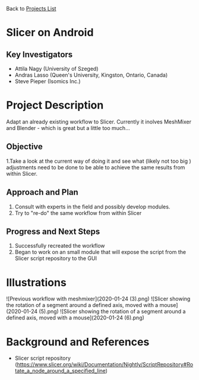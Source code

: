 Back to [Projects List](../../README.md#ProjectsList)

# Slicer on Android

## Key Investigators

- Attila Nagy  (University of Szeged)
- Andras Lasso (Queen's University, Kingston, Ontario, Canada)
- Steve Pieper (Isomics Inc.)

# Project Description

<!-- Add a short paragraph describing the project. -->
Adapt an already existing workflow to Slicer. Currently it inolves MeshMixer and Blender - which is great but a little too much...

## Objective

<!-- Describe here WHAT you would like to achieve (what you will have as end result). -->

1.Take a look at the current way of doing it and see what (likely not too big ) adjustments need to be done to be able to achieve the same results from within Slicer.


## Approach and Plan

<!-- Describe here HOW you would like to achieve the objectives stated above. -->

1. Consult with experts in the field and possibly develop modules.
1. Try to "re-do" the same workflow from within Slicer


## Progress and Next Steps

<!-- Update this section as you make progress, describing of what you have ACTUALLY DONE. If there are specific steps that you could not complete then you can describe them here, too. -->

1. Successfully recreated the workflow
1. Began to work on an small module that will expose the script from the Slicer script repository to the GUI


# Illustrations

<!-- Add pictures and links to videos that demonstrate what has been accomplished.-->
![Previous workflow with meshmixer](2020-01-24 (3).png)
![Slicer showing the rotation of a segment around a defined axis, moved with a mouse](2020-01-24 (5).png)
![Slicer showing the rotation of a segment around a defined axis, moved with a mouse](2020-01-24 (6).png)


# Background and References

<!-- If you developed any software, include link to the source code repository. If possible, also add links to sample data, and to any relevant publications. -->
* Slicer script repository (https://www.slicer.org/wiki/Documentation/Nightly/ScriptRepository#Rotate_a_node_around_a_specified_line)
